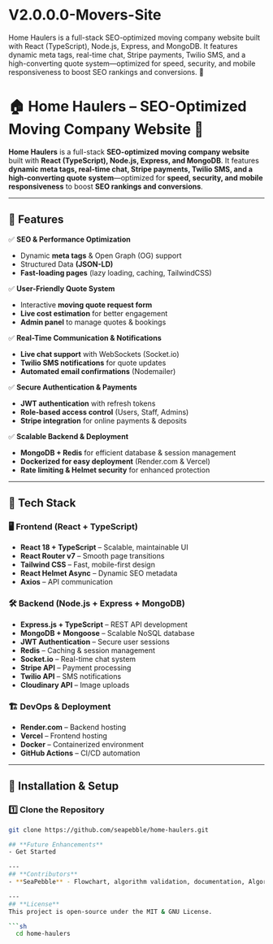 # V2.0.0.0-Movers-Site
Home Haulers is a full-stack SEO-optimized moving company website built with React (TypeScript), Node.js, Express, and MongoDB. It features dynamic meta tags, real-time chat, Stripe payments, Twilio SMS, and a high-converting quote system—optimized for speed, security, and mobile responsiveness to boost SEO rankings and conversions. 🚀
# 🏠 Home Haulers – SEO-Optimized Moving Company Website 🚚

**Home Haulers** is a full-stack **SEO-optimized moving company website** built with **React (TypeScript), Node.js, Express, and MongoDB**. It features **dynamic meta tags, real-time chat, Stripe payments, Twilio SMS, and a high-converting quote system**—optimized for **speed, security, and mobile responsiveness** to boost **SEO rankings and conversions**.

---

## 📌 Features

✅ **SEO & Performance Optimization**
- Dynamic **meta tags** & Open Graph (OG) support
- Structured Data **(JSON-LD)**
- **Fast-loading pages** (lazy loading, caching, TailwindCSS)

✅ **User-Friendly Quote System**
- Interactive **moving quote request form**
- **Live cost estimation** for better engagement
- **Admin panel** to manage quotes & bookings

✅ **Real-Time Communication & Notifications**
- **Live chat support** with WebSockets (Socket.io)
- **Twilio SMS notifications** for quote updates
- **Automated email confirmations** (Nodemailer)

✅ **Secure Authentication & Payments**
- **JWT authentication** with refresh tokens
- **Role-based access control** (Users, Staff, Admins)
- **Stripe integration** for online payments & deposits

✅ **Scalable Backend & Deployment**
- **MongoDB + Redis** for efficient database & session management
- **Dockerized for easy deployment** (Render.com & Vercel)
- **Rate limiting & Helmet security** for enhanced protection

---

## 📌 Tech Stack

### 🖥 **Frontend (React + TypeScript)**
- **React 18 + TypeScript** – Scalable, maintainable UI
- **React Router v7** – Smooth page transitions
- **Tailwind CSS** – Fast, mobile-first design
- **React Helmet Async** – Dynamic SEO metadata
- **Axios** – API communication

### 🛠 **Backend (Node.js + Express + MongoDB)**
- **Express.js + TypeScript** – REST API development
- **MongoDB + Mongoose** – Scalable NoSQL database
- **JWT Authentication** – Secure user sessions
- **Redis** – Caching & session management
- **Socket.io** – Real-time chat system
- **Stripe API** – Payment processing
- **Twilio API** – SMS notifications
- **Cloudinary API** – Image uploads

### 🏗 **DevOps & Deployment**
- **Render.com** – Backend hosting
- **Vercel** – Frontend hosting
- **Docker** – Containerized environment
- **GitHub Actions** – CI/CD automation

---

## 📌 Installation & Setup

### **1️⃣ Clone the Repository**
```sh
git clone https://github.com/seapebble/home-haulers.git

## **Future Enhancements**
- Get Started

---
## **Contributors**
- **SeaPebble** - Flowchart, algorithm validation, documentation, Algorithm design, testing.

---
## **License**
This project is open-source under the MIT & GNU License.

```sh
  cd home-haulers
```

